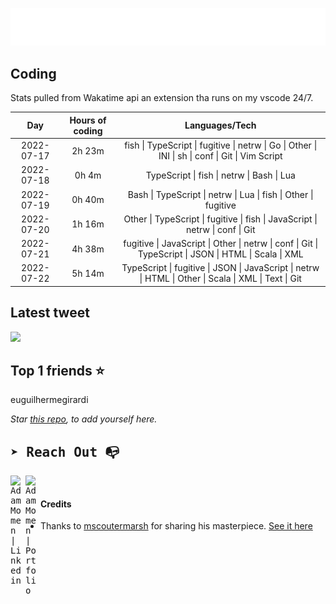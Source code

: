
![test image size](/assets/welcome_message.gif)

## Coding
Stats pulled from Wakatime api an extension tha runs on my vscode 24/7.

|Day|Hours of coding|Languages/Tech|
|:-:|:-:|:-:|
|2022-07-17|2h 23m|fish &#124; TypeScript &#124; fugitive &#124; netrw &#124; Go &#124; Other &#124; INI &#124; sh &#124; conf &#124; Git &#124; Vim Script|
|2022-07-18|0h 4m|TypeScript &#124; fish &#124; netrw &#124; Bash &#124; Lua|
|2022-07-19|0h 40m|Bash &#124; TypeScript &#124; netrw &#124; Lua &#124; fish &#124; Other &#124; fugitive|
|2022-07-20|1h 16m|Other &#124; TypeScript &#124; fugitive &#124; fish &#124; JavaScript &#124; netrw &#124; conf &#124; Git|
|2022-07-21|4h 38m|fugitive &#124; JavaScript &#124; Other &#124; netrw &#124; conf &#124; Git &#124; TypeScript &#124; JSON &#124; HTML &#124; Scala &#124; XML|
|2022-07-22|5h 14m|TypeScript &#124; fugitive &#124; JSON &#124; JavaScript &#124; netrw &#124; HTML &#124; Other &#124; Scala &#124; XML &#124; Text &#124; Git|

## Latest tweet
[<img src="<tweet-image-url>" width="400">](<tweet-url>)

## Top 1 friends ⭐️
euguilhermegirardi

*Star [this repo](https://github.com/AdamMomen/AdamMomen), to add yourself here.*


<samp>

## ➤ Reach Out :mailbox_with_no_mail:

>
  <a href="https://www.linkedin.com/in/adam-momen-99596275/">
     <img align="left" alt="Adam Momen | Linkedin" width="24px" src="./assets/Linkedin.svg" />
   </a>

   <a href="https://adammomen.com/">
     <img align="left" alt="Adam Momen | Portfolio" width="24px" src="./assets/web.svg" />
   </a>

</samp>

<br>

#### Credits
* Thanks to [mscoutermarsh](https://github.com/mscoutermarsh) for sharing his masterpiece. [See it here](https://github.com/mscoutermarsh/mscoutermarsh)